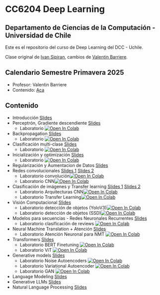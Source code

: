 # CC6204 Deep Learning
## Departamento de Ciencias de la Computación - Universidad de Chile

Este es el repositorio del curso de Deep Learning del DCC - Uchile.

Clase original de [Ivan Sipiran](https://github.com/ivansipiran), cambios de [Valentin Barriere](https://dcc.uchile.cl/pregrado/academico/valentin-barriere).

## Calendario Semestre Primavera 2025
* Profesor: Valentin Barriere
* Contenido: [Aca](./calendario.md)

## Contenido
* Introducción [Slides](./Slides/1_Introduction.pdf)
* Perceptrón, Gradiente descendiente [Slides](./Slides/2_Perceptron_GD.pdf)
  * Laboratorio [![Open In Colab](https://colab.research.google.com/assets/colab-badge.svg)](http://colab.research.google.com/github/valbarriere/CC6204-Deep-Learning/blob/main/Labs/Lab1_BinaryClassifier.ipynb) 
* Backpropagation [Slides](./Slides/3_Backpropagation.pdf)
    * Laboratorio [![Open In Colab](https://colab.research.google.com/assets/colab-badge.svg)](http://colab.research.google.com/github/valbarriere/CC6204-Deep-Learning/blob/main/Labs/Lab2_Backpropagation.ipynb) 
* Clasificación multi-clase [Slides](./Slides/4_Softmax_CEL.pdf)
    * Laboratorio [![Open In Colab](https://colab.research.google.com/assets/colab-badge.svg)](http://colab.research.google.com/github/valbarriere/CC6204-Deep-Learning/blob/main/Labs/Lab3_MNIST_multiclass.ipynb) 
* Inicialización y optimización [Slides](./Slides/5_Initialization_optimization.pdf)
    * Laboratorio [![Open In Colab](https://colab.research.google.com/assets/colab-badge.svg)](http://colab.research.google.com/github/valbarriere/CC6204-Deep-Learning/blob/main/Labs/Lab4_optimization.ipynb) 
* Regularización y Aumentacion de Datos [Slides](./Slides/6_Regularization.pdf)
* Redes convolucionales [Slides 1](./Slides/7_CNN1.pdf) [Slides 2](./Slides/8_CNN2.pdf)
    * Laboratorio convolución[![Open In Colab](https://colab.research.google.com/assets/colab-badge.svg)](http://colab.research.google.com/github/valbarriere/CC6204-Deep-Learning/blob/main/Labs/Lab5_idea_convolution.ipynb)
    * Laboratorio CNN[![Open In Colab](https://colab.research.google.com/assets/colab-badge.svg)](http://colab.research.google.com/github/valbarriere/CC6204-Deep-Learning/blob/main/Labs/Lab6_CNN_MNIST.ipynb)
* Clasificación de imágenes y Transfer learning [Slides 1](./Slides/9_CNN_Architectures.pdf) [Slides 2](./Slides/10_TransferLearning.pdf)
    * Laboratorio Arquitecturas CNN[![Open In Colab](https://colab.research.google.com/assets/colab-badge.svg)](http://colab.research.google.com/github/valbarriere/CC6204-Deep-Learning/blob/main/Labs/Lab7_CNN_Architectures.ipynb)
    * Laboratorio Transfer Learning[![Open In Colab](https://colab.research.google.com/assets/colab-badge.svg)](http://colab.research.google.com/github/valbarriere/CC6204-Deep-Learning/blob/main/Labs/Lab8_TransferLearning.ipynb)
* Visión Computacional [Slides](./Slides/11_ComputerVision.pdf)
    * Laboratorio detección de objetos (YoloV3)[![Open In Colab](https://colab.research.google.com/assets/colab-badge.svg)](http://colab.research.google.com/github/valbarriere/CC6204-Deep-Learning/blob/main/Labs/Lab9_DeteccionObjetosYOLO.ipynb)
    * Laboratorio detección de objetos (SSD)[![Open In Colab](https://colab.research.google.com/assets/colab-badge.svg)](http://colab.research.google.com/github/valbarriere/CC6204-Deep-Learning/blob/main/Labs/Lab10_SSD.ipynb)
* Modelos para secuencias - Redes Neuronales Recurrentes [Slides](./Slides/12_SequenceModels.pdf)
    * Laboratorio clasificación de reviews [![Open In Colab](https://colab.research.google.com/assets/colab-badge.svg)](http://colab.research.google.com/github/valbarriere/CC6204-Deep-Learning/blob/main/Labs/Lab11_Classification_RNN.ipynb)
* Neural Machine Translation + Atención [Slides](./Slides/13_NeuralMachineTranslation_Attention.pdf)
    * Laboratorio Atención Neuronal para NMT [![Open In Colab](https://colab.research.google.com/assets/colab-badge.svg)](http://colab.research.google.com/github/valbarriere/CC6204-Deep-Learning/blob/main/Labs/Lab12_NMT_attention.ipynb)
* Transformers [Slides](./Slides/14_Transformers.pdf)
    * Laboratorio BERT Finetuning [![Open In Colab](https://colab.research.google.com/assets/colab-badge.svg)](http://colab.research.google.com/github/valbarriere/CC6204-Deep-Learning/blob/main/Labs/Lab17_BERT_finetuning.ipynb) 
    * Laboratorio ViT [![Open In Colab](https://colab.research.google.com/assets/colab-badge.svg)](http://colab.research.google.com/github/valbarriere/CC6204-Deep-Learning/blob/main/Labs/Lab13_ViT.ipynb)
* Generative models [Slides](./Slides/15_GenerativeModels.pdf)
    * Laboratorio Noise Autoencoders [![Open In Colab](https://colab.research.google.com/assets/colab-badge.svg)](http://colab.research.google.com/github/valbarriere/CC6204-Deep-Learning/blob/main/Labs/Lab14_NoiseAutoencoder.ipynb)
    * Laboratorio Variational Autoencoder  [![Open In Colab](https://colab.research.google.com/assets/colab-badge.svg)](http://colab.research.google.com/github/valbarriere/CC6204-Deep-Learning/blob/main/Labs/Lab15_VAE.ipynb)
    * Laboratorio GAN [![Open In Colab](https://colab.research.google.com/assets/colab-badge.svg)](http://colab.research.google.com/github/valbarriere/CC6204-Deep-Learning/blob/main/Labs/Lab16_GAN.ipynb)
* Language Modeling [Slides](./Slides/c12_introducción_nlp.pdf)
* Generative LLMs [Slides](./Slides/N_Generative_LLMs.pdf)
* Natural Language Processing [Slides](./Slides/N_Multimodal_Models.pdf)
